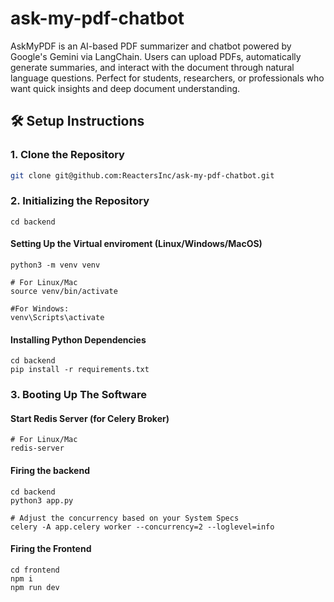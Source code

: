 # ask-my-pdf-chatbot
AskMyPDF is an AI-based PDF summarizer and chatbot powered by Google's Gemini via LangChain. Users can upload PDFs, automatically generate summaries, and interact with the document through natural language questions. Perfect for students, researchers, or professionals who want quick insights and deep document understanding.


## 🛠️ Setup Instructions

### 1. Clone the Repository

```bash
git clone git@github.com:ReactersInc/ask-my-pdf-chatbot.git
```
### 2. Initializing the Repository
```
cd backend
```

#### Setting Up the Virtual enviroment (Linux/Windows/MacOS)
```
python3 -m venv venv
```
```
# For Linux/Mac
source venv/bin/activate  
```
```
#For Windows:
venv\Scripts\activate
```

#### Installing Python Dependencies

```
cd backend
pip install -r requirements.txt
```

### 3. Booting Up The Software

#### Start Redis Server (for Celery Broker)
```
# For Linux/Mac
redis-server
```
#### Firing the backend
```
cd backend
python3 app.py

# Adjust the concurrency based on your System Specs
celery -A app.celery worker --concurrency=2 --loglevel=info
```

#### Firing the Frontend
```
cd frontend
npm i
npm run dev
```
